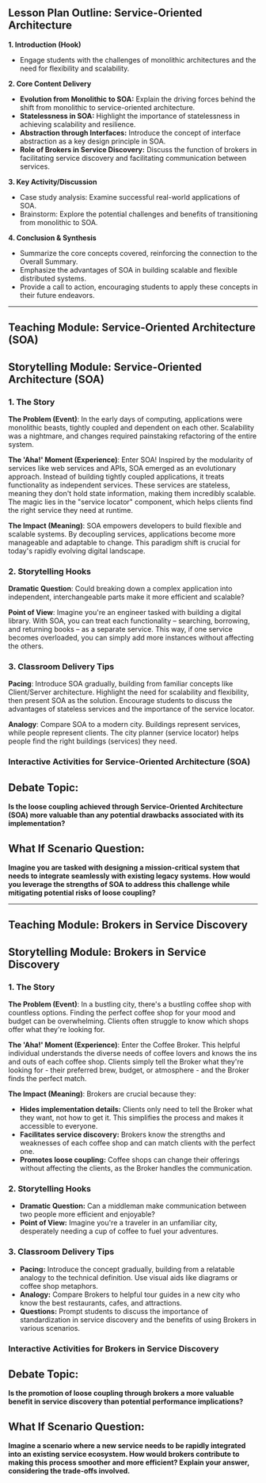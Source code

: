 ## **Lesson Plan Outline: Service-Oriented Architecture**

**1. Introduction (Hook)**
- Engage students with the challenges of monolithic architectures and the need for flexibility and scalability.


**2. Core Content Delivery**
- **Evolution from Monolithic to SOA:** Explain the driving forces behind the shift from monolithic to service-oriented architecture.
- **Statelessness in SOA:** Highlight the importance of statelessness in achieving scalability and resilience.
- **Abstraction through Interfaces:** Introduce the concept of interface abstraction as a key design principle in SOA.
- **Role of Brokers in Service Discovery:** Discuss the function of brokers in facilitating service discovery and facilitating communication between services.


**3. Key Activity/Discussion**
- Case study analysis: Examine successful real-world applications of SOA.
- Brainstorm: Explore the potential challenges and benefits of transitioning from monolithic to SOA.


**4. Conclusion & Synthesis**
- Summarize the core concepts covered, reinforcing the connection to the Overall Summary.
- Emphasize the advantages of SOA in building scalable and flexible distributed systems.
- Provide a call to action, encouraging students to apply these concepts in their future endeavors.


---

## Teaching Module: Service-Oriented Architecture (SOA)
## Storytelling Module: Service-Oriented Architecture (SOA)

### 1. The Story

**The Problem (Event)**: In the early days of computing, applications were monolithic beasts, tightly coupled and dependent on each other. Scalability was a nightmare, and changes required painstaking refactoring of the entire system.

**The 'Aha!' Moment (Experience)**: Enter SOA! Inspired by the modularity of services like web services and APIs, SOA emerged as an evolutionary approach. Instead of building tightly coupled applications, it treats functionality as independent services. These services are stateless, meaning they don't hold state information, making them incredibly scalable. The magic lies in the "service locator" component, which helps clients find the right service they need at runtime.

**The Impact (Meaning)**: SOA empowers developers to build flexible and scalable systems. By decoupling services, applications become more manageable and adaptable to change. This paradigm shift is crucial for today's rapidly evolving digital landscape.

### 2. Storytelling Hooks

**Dramatic Question**: Could breaking down a complex application into independent, interchangeable parts make it more efficient and scalable?

**Point of View**: Imagine you're an engineer tasked with building a digital library. With SOA, you can treat each functionality – searching, borrowing, and returning books – as a separate service. This way, if one service becomes overloaded, you can simply add more instances without affecting the others.

### 3. Classroom Delivery Tips

**Pacing**: Introduce SOA gradually, building from familiar concepts like Client/Server architecture. Highlight the need for scalability and flexibility, then present SOA as the solution. Encourage students to discuss the advantages of stateless services and the importance of the service locator.

**Analogy**: Compare SOA to a modern city. Buildings represent services, while people represent clients. The city planner (service locator) helps people find the right buildings (services) they need.

### Interactive Activities for Service-Oriented Architecture (SOA)
## Debate Topic:

**Is the loose coupling achieved through Service-Oriented Architecture (SOA) more valuable than any potential drawbacks associated with its implementation?**


## What If Scenario Question:

**Imagine you are tasked with designing a mission-critical system that needs to integrate seamlessly with existing legacy systems. How would you leverage the strengths of SOA to address this challenge while mitigating potential risks of loose coupling?**


---

## Teaching Module: Brokers in Service Discovery
## Storytelling Module: Brokers in Service Discovery

### 1. The Story

**The Problem (Event)**: In a bustling city, there's a bustling coffee shop with countless options. Finding the perfect coffee shop for your mood and budget can be overwhelming. Clients often struggle to know which shops offer what they're looking for.

**The 'Aha!' Moment (Experience)**: Enter the Coffee Broker. This helpful individual understands the diverse needs of coffee lovers and knows the ins and outs of each coffee shop. Clients simply tell the Broker what they're looking for - their preferred brew, budget, or atmosphere - and the Broker finds the perfect match.

**The Impact (Meaning)**: Brokers are crucial because they:

- **Hides implementation details:** Clients only need to tell the Broker what they want, not how to get it. This simplifies the process and makes it accessible to everyone.
- **Facilitates service discovery:** Brokers know the strengths and weaknesses of each coffee shop and can match clients with the perfect one.
- **Promotes loose coupling:** Coffee shops can change their offerings without affecting the clients, as the Broker handles the communication.

### 2. Storytelling Hooks

* **Dramatic Question:** Can a middleman make communication between two people more efficient and enjoyable?
* **Point of View:** Imagine you're a traveler in an unfamiliar city, desperately needing a cup of coffee to fuel your adventures.

### 3. Classroom Delivery Tips

* **Pacing:** Introduce the concept gradually, building from a relatable analogy to the technical definition. Use visual aids like diagrams or coffee shop metaphors.
* **Analogy:** Compare Brokers to helpful tour guides in a new city who know the best restaurants, cafes, and attractions.
* **Questions:** Prompt students to discuss the importance of standardization in service discovery and the benefits of using Brokers in various scenarios.

### Interactive Activities for Brokers in Service Discovery
## Debate Topic:

**Is the promotion of loose coupling through brokers a more valuable benefit in service discovery than potential performance implications?**


## What If Scenario Question:

**Imagine a scenario where a new service needs to be rapidly integrated into an existing service ecosystem. How would brokers contribute to making this process smoother and more efficient? Explain your answer, considering the trade-offs involved.**